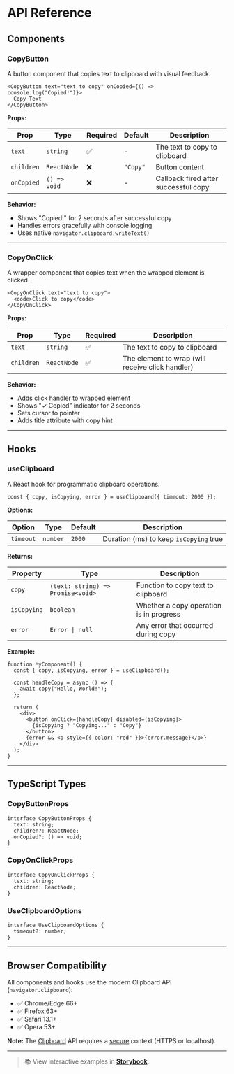 # API Reference

## Components

### CopyButton

A button component that copies text to clipboard with visual feedback.

```tsx
<CopyButton text="text to copy" onCopied={() => console.log("Copied!")}>
  Copy Text
</CopyButton>
```

**Props:**

| Prop       | Type         | Required | Default  | Description                          |
| ---------- | ------------ | -------- | -------- | ------------------------------------ |
| `text`     | `string`     | ✅       | -        | The text to copy to clipboard        |
| `children` | `ReactNode`  | ❌       | `"Copy"` | Button content                       |
| `onCopied` | `() => void` | ❌       | -        | Callback fired after successful copy |

**Behavior:**

- Shows "Copied!" for 2 seconds after successful copy
- Handles errors gracefully with console logging
- Uses native `navigator.clipboard.writeText()`

---

### CopyOnClick

A wrapper component that copies text when the wrapped element is clicked.

```tsx
<CopyOnClick text="text to copy">
  <code>Click to copy</code>
</CopyOnClick>
```

**Props:**

| Prop       | Type        | Required | Description                                      |
| ---------- | ----------- | -------- | ------------------------------------------------ |
| `text`     | `string`    | ✅       | The text to copy to clipboard                    |
| `children` | `ReactNode` | ✅       | The element to wrap (will receive click handler) |

**Behavior:**

- Adds click handler to wrapped element
- Shows "✓ Copied" indicator for 2 seconds
- Sets cursor to pointer
- Adds title attribute with copy hint

---

## Hooks

### useClipboard

A React hook for programmatic clipboard operations.

```tsx
const { copy, isCopying, error } = useClipboard({ timeout: 2000 });
```

**Options:**

| Option    | Type     | Default | Description                            |
| --------- | -------- | ------- | -------------------------------------- |
| `timeout` | `number` | `2000`  | Duration (ms) to keep `isCopying` true |

**Returns:**

| Property    | Type                              | Description                             |
| ----------- | --------------------------------- | --------------------------------------- |
| `copy`      | `(text: string) => Promise<void>` | Function to copy text to clipboard      |
| `isCopying` | `boolean`                         | Whether a copy operation is in progress |
| `error`     | `Error \| null`                   | Any error that occurred during copy     |

**Example:**

```tsx
function MyComponent() {
  const { copy, isCopying, error } = useClipboard();

  const handleCopy = async () => {
    await copy("Hello, World!");
  };

  return (
    <div>
      <button onClick={handleCopy} disabled={isCopying}>
        {isCopying ? "Copying..." : "Copy"}
      </button>
      {error && <p style={{ color: "red" }}>{error.message}</p>}
    </div>
  );
}
```

---

## TypeScript Types

### CopyButtonProps

```tsx
interface CopyButtonProps {
  text: string;
  children?: ReactNode;
  onCopied?: () => void;
}
```

### CopyOnClickProps

```tsx
interface CopyOnClickProps {
  text: string;
  children: ReactNode;
}
```

### UseClipboardOptions

```tsx
interface UseClipboardOptions {
  timeout?: number;
}
```

---

## Browser Compatibility

All components and hooks use the modern Clipboard API (`navigator.clipboard`):

- ✅ Chrome/Edge 66+
- ✅ Firefox 63+
- ✅ Safari 13.1+
- ✅ Opera 53+

**Note:** The [Clipboard](https://silksong.fun/) API requires a [secure](https://chiikawapuzzle.space/) context (HTTPS or localhost).

---

> 📚 View interactive examples in **[Storybook](/storybook/)**.
